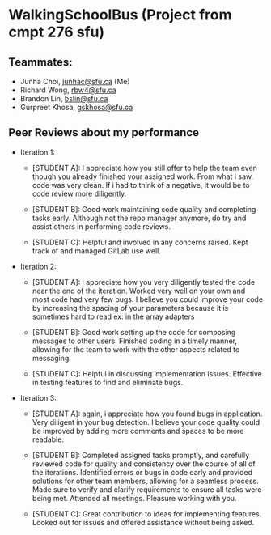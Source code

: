 # WalkingSchoolBus (Project from cmpt 276 sfu)

## Teammates:

* Junha Choi, junhac@sfu.ca (Me)
* Richard Wong, rbw4@sfu.ca
* Brandon Lin, bslin@sfu.ca
* Gurpreet Khosa, gskhosa@sfu.ca

## Peer Reviews about my performance

* Iteration 1:
  * [STUDENT A]: 
I appreciate how you still offer to help the team even though you already finished your assigned work. From what i saw, code was very clean. If i had to think of a negative, it would be to code review more diligently.

  * [STUDENT B]: 
Good work maintaining code quality and completing tasks early.
Although not the repo manager anymore, do try and assist others in performing code reviews.

  * [STUDENT C]: 
Helpful and involved in any concerns raised. Kept track of and managed GitLab use well.


* Iteration 2:

  * [STUDENT A]: 
i appreciate how you very diligently tested the code near the end of the iteration. Worked very well on your own and most code had very few bugs. I believe you could improve your code by increasing the spacing of your parameters because it is sometimes hard to read ex: in the array adapters

  * [STUDENT B]: 
Good work setting up the code for composing messages to other users. Finished coding in a timely manner, allowing for the team to work with the other aspects related to messaging.

  * [STUDENT C]: 
Helpful in discussing implementation issues. Effective in testing features to find and eliminate bugs.

* Iteration 3:
  * [STUDENT A]: 
again, i appreciate how you found bugs in application. Very diligent in your bug detection. I believe your code quality could be improved by adding more comments and spaces to be more readable.

  * [STUDENT B]: 
Completed assigned tasks promptly, and carefully reviewed code for quality and consistency over the course of all of the iterations. Identified errors or bugs in code early and provided solutions for other team members, allowing for a seamless process. Made sure to verify and clarify requirements to ensure all tasks were being met. Attended all meetings. Pleasure working with you.

  * [STUDENT C]: 
Great contribution to ideas for implementing features. Looked out for issues and offered assistance without being asked.

